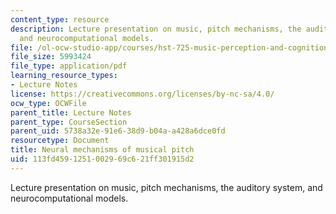 ```yaml
---
content_type: resource
description: Lecture presentation on music, pitch mechanisms, the auditory system,
  and neurocomputational models.
file: /ol-ocw-studio-app/courses/hst-725-music-perception-and-cognition-spring-2009/113fd4591251002969c621ff301915d2_MITHST_725S09_lec05_pitchmech.pdf
file_size: 5993424
file_type: application/pdf
learning_resource_types:
- Lecture Notes
license: https://creativecommons.org/licenses/by-nc-sa/4.0/
ocw_type: OCWFile
parent_title: Lecture Notes
parent_type: CourseSection
parent_uid: 5738a32e-91e6-38d9-b04a-a428a6dce0fd
resourcetype: Document
title: Neural mechanisms of musical pitch
uid: 113fd459-1251-0029-69c6-21ff301915d2
---
```

Lecture presentation on music, pitch mechanisms, the auditory system, and neurocomputational models.